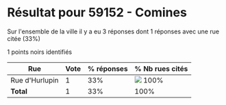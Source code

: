 # Résultat pour 59152 - Comines

Sur l'ensemble de la ville il y a eu 3 réponses dont 1 réponses avec une rue citée (33%)

1 points noirs identifiés

| Rue | Vote | % réponses | % Nb rues cités|
|-----|------|------------|----------------|
| Rue d'Hurlupin | 1 | 33% | <img src="../../img/bar_100.gif" />&nbsp;100%|
| **Total** | 1 | 33% | 100%|
